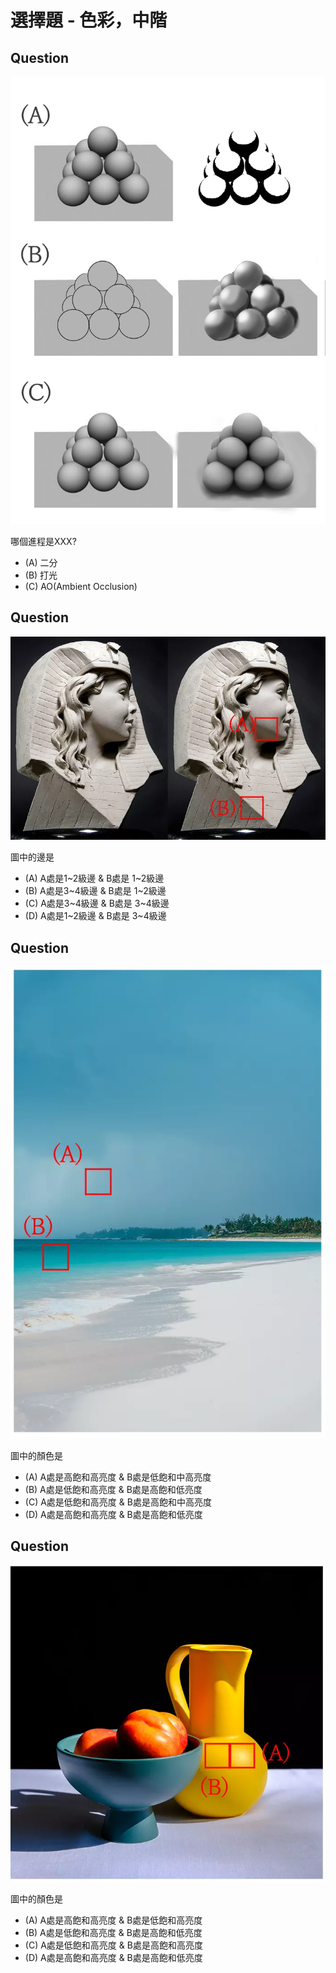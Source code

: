 # 選擇題 - 色彩，中階


## Question
![](./二分打光AO.webp)

哪個進程是XXX?

* (A) 二分
* (B) 打光
* (C) AO(Ambient Occlusion)

## Question

![](./石膏%20邊.webp)

圖中的邊是

* (A) A處是1~2級邊 & B處是 1~2級邊
* (B) A處是3~4級邊 & B處是 1~2級邊
* (C) A處是3~4級邊 & B處是 3~4級邊
* (D) A處是1~2級邊 & B處是 3~4級邊

## Question
![](./藍色%20飽和度.webp)

圖中的顏色是

* (A) A處是高飽和高亮度 & B處是低飽和中高亮度
* (B) A處是低飽和高亮度 & B處是高飽和低亮度
* (C) A處是低飽和高亮度 & B處是高飽和中高亮度
* (D) A處是高飽和高亮度 & B處是高飽和低亮度

## Question
![](./黃色%20飽和度.webp)

圖中的顏色是

* (A) A處是高飽和高亮度 & B處是低飽和高亮度
* (B) A處是低飽和高亮度 & B處是高飽和低亮度
* (C) A處是低飽和高亮度 & B處是高飽和高亮度
* (D) A處是高飽和高亮度 & B處是高飽和低亮度